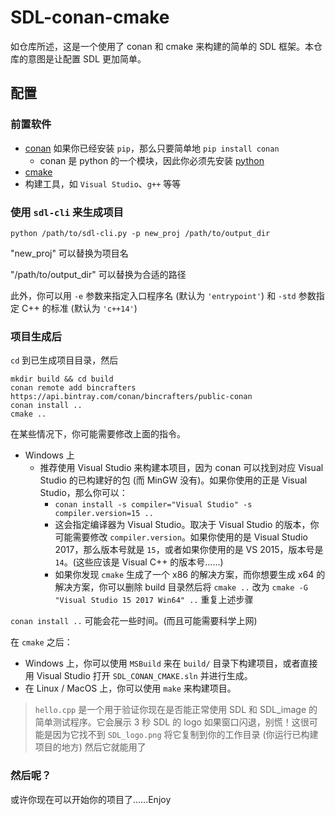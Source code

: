 # SDL-conan-cmake

如仓库所述，这是一个使用了 conan 和 cmake 来构建的简单的 SDL 框架。本仓库的意图是让配置 SDL 更加简单。

## 配置

### 前置软件

+ [conan](https://docs.conan.io/en/latest/introduction.html) 如果你已经安装 `pip`，那么只要简单地 `pip install conan`
	+ conan 是 python 的一个模块，因此你必须先安装 [python](https://www.python.org/)
+ [cmake](https://cmake.org/)
+ 构建工具，如 `Visual Studio`、`g++` 等等

### 使用 `sdl-cli` 来生成项目

```
python /path/to/sdl-cli.py -p new_proj /path/to/output_dir
```

"new_proj" 可以替换为项目名

"/path/to/output_dir" 可以替换为合适的路径

此外，你可以用 `-e` 参数来指定入口程序名 (默认为 `'entrypoint'`) 和 `-std` 参数指定 C++ 的标准 (默认为 `'c++14'`)

### 项目生成后

`cd` 到已生成项目目录，然后

```
mkdir build && cd build
conan remote add bincrafters https://api.bintray.com/conan/bincrafters/public-conan
conan install ..
cmake ..
```

在某些情况下，你可能需要修改上面的指令。

+ Windows 上
	+ 推荐使用 Visual Studio 来构建本项目，因为 conan 可以找到对应 Visual Studio 的已构建好的包 (而 MinGW 没有)。如果你使用的正是 Visual Studio，那么你可以：
		+ `conan install -s compiler="Visual Studio" -s compiler.version=15 ..`
		+ 这会指定编译器为 Visual Studio。取决于 Visual Studio 的版本，你可能需要修改 `compiler.version`。如果你使用的是 Visual Studio 2017，那么版本号就是 `15`，或者如果你使用的是 VS 2015，版本号是 `14`。(这些应该是 Visual C++ 的版本号……)
		+ 如果你发现 `cmake` 生成了一个 x86 的解决方案，而你想要生成 x64 的解决方案，你可以删除 build 目录然后将 `cmake ..` 改为 `cmake -G "Visual Studio 15 2017 Win64" ..` 重复上述步骤

`conan install ..` 可能会花一些时间。(而且可能需要科学上网)

在 `cmake` 之后：

+ Windows 上，你可以使用 `MSBuild` 来在 `build/` 目录下构建项目，或者直接用 Visual Studio 打开 `SDL_CONAN_CMAKE.sln` 并进行生成。
+ 在 Linux / MacOS 上，你可以使用 `make` 来构建项目。

> `hello.cpp` 是一个用于验证你现在是否能正常使用 SDL 和 SDL_image 的简单测试程序。它会展示 3 秒 SDL 的 logo
> 如果窗口闪退，别慌！这很可能是因为它找不到 `SDL_logo.png`
> 将它复制到你的工作目录 (你运行已构建项目的地方) 然后它就能用了

### 然后呢？

或许你现在可以开始你的项目了……Enjoy
